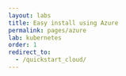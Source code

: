 ```yaml
---
layout: labs
title: Easy install using Azure
permalink: pages/azure
lab: kubernetes
order: 1
redirect_to:
  - /quickstart_cloud/
---
```

